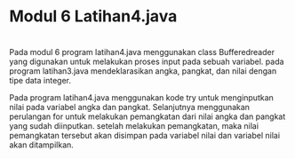 # Modul 6 Latihan4.java
#

Pada modul 6 program latihan4.java menggunakan class Bufferedreader yang digunakan untuk melakukan proses input pada sebuah variabel. 
pada program latihan3.java mendeklarasikan angka, pangkat, dan nilai dengan tipe  data integer. 

Pada program latihan4.java menggunakan kode try untuk menginputkan nilai pada variabel angka dan pangkat. Selanjutnya menggunakan perulangan for untuk melakukan pemangkatan dari nilai angka dan pangkat yang sudah diinputkan. setelah melakukan pemangkatan, maka nilai pemangkatan tersebut akan disimpan pada variabel nilai dan variabel nilai akan ditampilkan.
